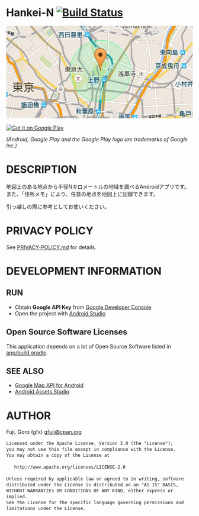 # Hankei-N [![Build Status](https://secure.travis-ci.org/gfx/Android-HankeiN.png)](http://travis-ci.org/gfx/Android-HankeiN)

<img src="asset/feature-graphic.png" width="512" height="250"/>

<a href='https://play.google.com/store/apps/details?id=com.github.gfx.hankei_n&utm_source=global_co&utm_medium=prtnr&utm_content=Mar2515&utm_campaign=PartBadge&pcampaignid=MKT-Other-global-all-co-prtnr-ap-PartBadge-Mar2515-1'><img alt='Get it on Google Play' src='https://play.google.com/intl/en_us/badges/images/apps/en-play-badge.png' width='200'/></a>

*(Android, Google Play and the Google Play logo are trademarks of Google Inc.)*

# DESCRIPTION

地図上のある地点から半径Nキロメートルの地域を調べるAndroidアプリです。また、「住所メモ」により、任意の地点を地図上に記録できます。

引っ越しの際に参考としてお使いください。

# PRIVACY POLICY

See [PRIVACY-POLICY.md](PRIVACY-POLICY.md) for details.

# DEVELOPMENT INFORMATION

## RUN

* Obtain **Google API Key** from [Google Developer Console](https://cloud.google.com/console?redirected=true#/project)
* Open the project with [Android Studio](http://developer.android.com/sdk/installing/studio.html)

## Open Source Software Licenses

This application depends on a lot of Open Source Software listed in [app/build.gradle](app/build.gradle).

## SEE ALSO

* [Google Map API for Android](https://developers.google.com/maps/documentation/android/start)
* [Android Assets Studio](http://android-ui-utils.googlecode.com/hg/asset-studio/dist/index.html)

# AUTHOR

Fuji, Goro (gfx) <gfuji@cpan.org>

```
Licensed under the Apache License, Version 2.0 (the "License");
you may not use this file except in compliance with the License.
You may obtain a copy of the License at

   http://www.apache.org/licenses/LICENSE-2.0

Unless required by applicable law or agreed to in writing, software
distributed under the License is distributed on an "AS IS" BASIS,
WITHOUT WARRANTIES OR CONDITIONS OF ANY KIND, either express or implied.
See the License for the specific language governing permissions and
limitations under the License.
```
